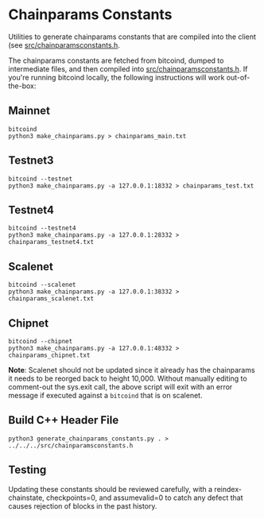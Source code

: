 # Chainparams Constants

Utilities to generate chainparams constants that are compiled into the client
(see [src/chainparamsconstants.h](/src/chainparamsconstants.h).

The chainparams constants are fetched from bitcoind, dumped to intermediate
files, and then compiled into [src/chainparamsconstants.h](/src/chainparamsconstants.h).
If you're running bitcoind locally, the following instructions will work
out-of-the-box:

## Mainnet

```
bitcoind
python3 make_chainparams.py > chainparams_main.txt
```

## Testnet3

```
bitcoind --testnet
python3 make_chainparams.py -a 127.0.0.1:18332 > chainparams_test.txt
```

## Testnet4

```
bitcoind --testnet4
python3 make_chainparams.py -a 127.0.0.1:28332 > chainparams_testnet4.txt
```

## Scalenet

```
bitcoind --scalenet
python3 make_chainparams.py -a 127.0.0.1:38332 > chainparams_scalenet.txt
```

## Chipnet

```
bitcoind --chipnet
python3 make_chainparams.py -a 127.0.0.1:48332 > chainparams_chipnet.txt
```

**Note**: Scalenet should not be updated since it already has the chainparams it
needs to be reorged back to height 10,000.  Without manually editing to comment-out
the sys.exit call, the above script will exit with an error message if executed
against a `bitcoind` that is on scalenet.

## Build C++ Header File

```
python3 generate_chainparams_constants.py . > ../../../src/chainparamsconstants.h
```

## Testing

Updating these constants should be reviewed carefully, with a
reindex-chainstate, checkpoints=0, and assumevalid=0 to catch any defect that
causes rejection of blocks in the past history.
